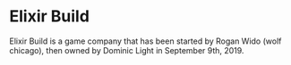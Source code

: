 # Elixir Build
Elixir Build is a game company that has been started by Rogan Wido (wolf chicago), then owned by Dominic Light in September 9th, 2019.

